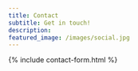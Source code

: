 ```yaml
---
title: Contact
subtitle: Get in touch!
description: 
featured_image: /images/social.jpg
---
```


{% include contact-form.html %}